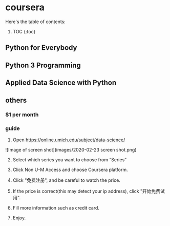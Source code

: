 # coursera 

Here's the table of contents:

1. TOC
{:toc}

## Python for Everybody

## Python 3 Programming  

## Applied Data Science with Python

## others

### $1 per month

### guide

1. Open <https://online.umich.edu/subject/data-science/>  

![Image of screen shot](images/2020-02-23  screen shot.png)

2. Select which series you want to choose from “Series”

3. Click Non U-M Access and choose Coursera platform.

4. Click "免费注册", and be careful to watch the price.

5. If the price is correct(this may detect your ip address), click "开始免费试用".

6. Fill more information such as credit card.

7. Enjoy.
